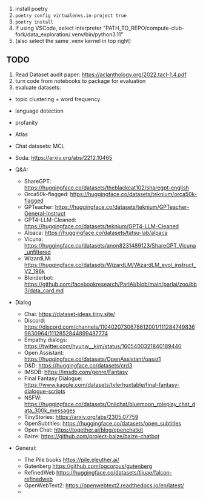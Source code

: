 1. install poetry
2. `poetry config virtualenvs.in-project true`
2. `poetry install`
3. If using VSCode, select interpreter "PATH_TO_REPO/compute-club-fork/data_exploration/.venv/bin/python3.11"
4. (also select the same .venv kernel in top right)

## TODO
1. Read Dataset audit paper: <https://aclanthology.org/2022.tacl-1.4.pdf>
2. turn code from notebooks to package for evaluation 
3. evaluate datasets:
- topic clustering + word frequency
- language detection
- profanity
- Atlas
- Chat datasets: MCL 

- Soda: <https://arxiv.org/abs/2212.10465>
- Q&A: 
  - ShareGPT: <https://huggingface.co/datasets/theblackcat102/sharegpt-english>
  - Orca50k-flagged: <https://huggingface.co/datasets/teknium/orca50k-flagged>
  - GPTeacher: <https://huggingface.co/datasets/teknium/GPTeacher-General-Instruct>
  - GPT4-LLM-Cleaned: <https://huggingface.co/datasets/teknium/GPT4-LLM-Cleaned>
  - Alpaca: <https://huggingface.co/datasets/tatsu-lab/alpaca>
  - Vicuna: <https://huggingface.co/datasets/anon8231489123/ShareGPT_Vicuna_unfiltered>
  - WizardLM: <https://huggingface.co/datasets/WizardLM/WizardLM_evol_instruct_V2_196k>
  - Blenderbot: <https://github.com/facebookresearch/ParlAI/blob/main/parlai/zoo/bb3/data_card.md>
- Dialog
  - Chai: <https://dataset-ideas.tiiny.site/>
  - Discord: <https://discord.com/channels/1104020730678612001/1112847498369830964/1112852844899487774>
  - Empathy dialogs: <https://twitter.com/hyunw__kim/status/1605400321840189440>
  - Open Assistant: <https://huggingface.co/datasets/OpenAssistant/oasst1>
  - D&D: <https://huggingface.co/datasets/crd3>
  - IMSDB: <https://imsdb.com/genre/Fantasy>
  - Final Fantasy Dialogue: <https://www.kaggle.com/datasets/tylerhuxtable/final-fantasy-dialogue-scripts>
  - NSFW: <https://huggingface.co/datasets/Oniichat/bluemoon_roleplay_chat_data_300k_messages>
  - TinyStories: <https://arxiv.org/abs/2305.07759>
  - OpenSubtitles: <https://huggingface.co/datasets/open_subtitles>
  - Open Chat: <https://together.ai/blog/openchatkit>
  - Baize: <https://github.com/project-baize/baize-chatbot>
- General:
  - The Pile books <https://pile.eleuther.ai/>
  - Gutenberg <https://github.com/pgcorpus/gutenberg>
  - RefinedWeb <https://huggingface.co/datasets/tiiuae/falcon-refinedweb>
  - OpenWebText2: <https://openwebtext2.readthedocs.io/en/latest/>
  - 
